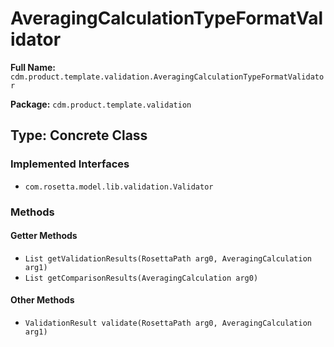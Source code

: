 # AveragingCalculationTypeFormatValidator

**Full Name:** `cdm.product.template.validation.AveragingCalculationTypeFormatValidator`

**Package:** `cdm.product.template.validation`

## Type: Concrete Class

### Implemented Interfaces

- `com.rosetta.model.lib.validation.Validator`

### Methods

#### Getter Methods

- `List getValidationResults(RosettaPath arg0, AveragingCalculation arg1)`
- `List getComparisonResults(AveragingCalculation arg0)`

#### Other Methods

- `ValidationResult validate(RosettaPath arg0, AveragingCalculation arg1)`

